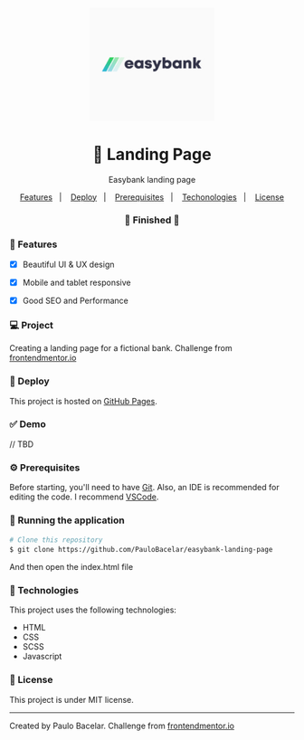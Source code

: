 <h4 align="center">
  <img src="https://github.com/PauloBacelar/easybank-landing-page/blob/main/logo.jpg" alt="Logo" height="200" />
</h4>

<h1 align="center">
    🎨 Landing Page
</h1>

<p align="center">Easybank landing page</p>

<p align="center">
  <a href="#-features">Features</a>&nbsp;&nbsp;&nbsp;|&nbsp;&nbsp;&nbsp;
  <a href="#-deploy">Deploy</a>&nbsp;&nbsp;&nbsp;|&nbsp;&nbsp;&nbsp;
  <a href="#-prerequisites">Prerequisites</a>&nbsp;&nbsp;&nbsp;|&nbsp;&nbsp;&nbsp;
  <a href="#-technologies">Techonologies</a>&nbsp;&nbsp;&nbsp;|&nbsp;&nbsp;&nbsp;
  <a href="#-license">License</a>
</p>

<h3 align="center"> 
🚧  Finished  🚧
</h3>

### 📎 Features 

- [x] Beautiful UI & UX design
- [x] Mobile and tablet responsive
- [x] Good SEO and Performance


### 💻 Project

Creating a landing page for a fictional bank. Challenge from <a href="https://www.frontendmentor.io/">frontendmentor.io</a>

### 🚀 Deploy 

This project is hosted on [GitHub Pages](https://paulobacelar.github.io/easybank-landing-page/).

### ✅ Demo
// TBD

### ⚙ Prerequisites

Before starting, you'll need to have [Git](https://git-scm.com).
Also, an IDE is recommended for editing the code. I recommend [VSCode](https://code.visualstudio.com/).

### 📗 Running the application

```bash
# Clone this repository
$ git clone https://github.com/PauloBacelar/easybank-landing-page
```

And then open the index.html file

### 🚀 Technologies

This project uses the following technologies:

- HTML
- CSS
- SCSS
- Javascript

### 📝 License

This project is under MIT license.

<hr/>

Created by Paulo Bacelar. Challenge from <a href="https://www.frontendmentor.io/">frontendmentor.io</a>
